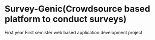# Survey-Genic(Crowdsource based platform to conduct surveys)
First year First semister web based application development project
